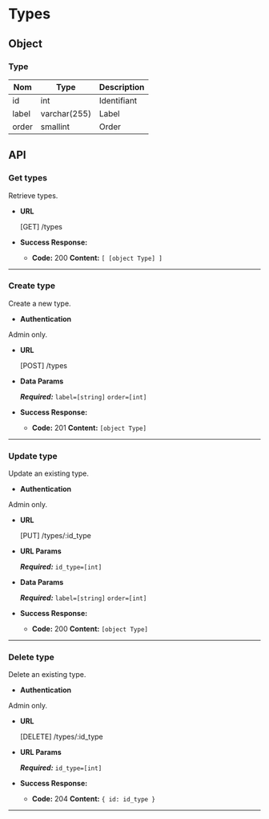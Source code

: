 # Types

## Object

### Type

**Nom**               | **Type**      | **Description** 
----------------------|-------------  |-------------------
id                    | int           | Identifiant
label                 | varchar(255)  | Label
order                 | smallint      | Order

## API

### Get types

 Retrieve types.

* **URL**

  [GET] /types

* **Success Response:**

  * **Code:** 200
    **Content:** `[ [object Type] ]`

---

### Create type

 Create a new type.

* **Authentication**

Admin only.

* **URL**

  [POST] /types

* **Data Params**

  ***Required:***
   `label=[string]`
   `order=[int]`

* **Success Response:**

  * **Code:** 201
    **Content:** `[object Type]`

---

### Update type

 Update an existing type.

* **Authentication**

Admin only.

* **URL**

  [PUT] /types/:id_type

*  **URL Params**

   ***Required:***
   `id_type=[int]`

* **Data Params**

  ***Required:***
   `label=[string]`
   `order=[int]`

* **Success Response:**

  * **Code:** 200
    **Content:** `[object Type]`

---

### Delete type

 Delete an existing type.

* **Authentication**

Admin only.

* **URL**

  [DELETE] /types/:id_type

*  **URL Params**

   ***Required:***
   `id_type=[int]`

* **Success Response:**

  * **Code:** 204 
    **Content:** `{ id: id_type }`

---